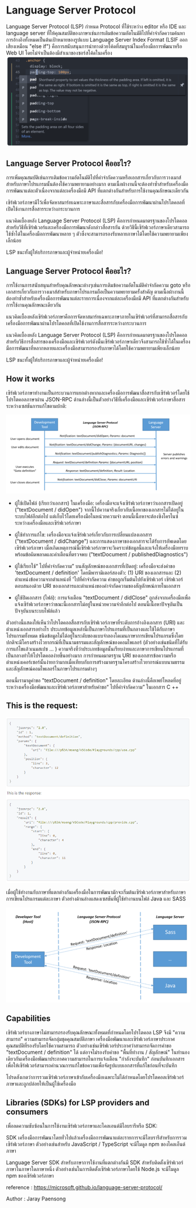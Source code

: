 # Language Server Protocol
Language Server Protocol (LSP) กำหนด Protocol ที่ใช้ระหว่าง editor หรือ IDE และ language server ที่ให้คุณสมบัติของภาษาเช่นการเติมข้อความอัตโนมัติไปที่คำจำกัดความค้นหาการอ้างอิงทั้งหมดเป็นต้นเป้าหมายของรูปแบบ Language Server Index Format  (LSIF ออกเสียงเหมือน "else if") คือการสนับสนุนการนำทางด้วยโค้ดที่สมบูรณ์ในเครื่องมือการพัฒนาหรือ Web UI โดยไม่จำเป็นต้องมีสำเนาของซอร์สโค้ดในเครื่อง
<img src="nb0201.PNG" >
## Language Server Protocol คืออะไร?
การเพิ่มคุณสมบัติเช่นการเติมข้อความอัตโนมัติไปที่คำจำกัดความหรือเอกสารเกี่ยวกับการวางเมาส์สำหรับภาษาโปรแกรมนั้นต้องใช้ความพยายามอย่างมาก ตามเนื้อผ้างานนี้จะต้องทำซ้ำสำหรับเครื่องมือการพัฒนาแต่ละตัวเนื่องจากแต่ละเครื่องมือมี API ที่แตกต่างกันสำหรับการใช้งานคุณลักษณะเดียวกัน

เซิร์ฟเวอร์ภาษามีไว้เพื่อจัดหาสมาร์ทเฉพาะภาษาและสื่อสารกับเครื่องมือการพัฒนาผ่านโปรโตคอลที่เปิดใช้งานการสื่อสารระหว่างกระบวนการ

แนวคิดเบื้องหลัง Language Server Protocol (LSP) คือการกำหนดมาตรฐานของโปรโตคอลสำหรับวิธีที่เซิร์ฟเวอร์และเครื่องมือการพัฒนาดังกล่าวสื่อสารกัน ด้วยวิธีนี้เซิร์ฟเวอร์ภาษาเดียวสามารถใช้ซ้ำได้ในเครื่องมือการพัฒนาหลาย ๆ ตัวซึ่งจะสามารถรองรับหลายภาษาได้โดยใช้ความพยายามเพียงเล็กน้อย

LSP ชนะทั้งผู้ให้บริการภาษาและผู้จำหน่ายเครื่องมือ!

## Language Server Protocol คืออะไร?
การใช้งานการสนับสนุนสำหรับคุณลักษณะต่างๆเช่นการเติมข้อความอัตโนมัติคำจำกัดความ goto หรือเอกสารเกี่ยวกับการวางเมาส์สำหรับภาษาโปรแกรมถือเป็นความพยายามครั้งสำคัญ ตามเนื้อผ้างานนี้ต้องทำซ้ำสำหรับเครื่องมือการพัฒนาแต่ละรายการเนื่องจากแต่ละเครื่องมือมี API ที่แตกต่างกันสำหรับการใช้งานคุณลักษณะเดียวกัน

แนวคิดเบื้องหลังเซิร์ฟเวอร์ภาษาคือการจัดหาสมาร์ทเฉพาะภาษาภายในเซิร์ฟเวอร์ที่สามารถสื่อสารกับเครื่องมือการพัฒนาผ่านโปรโตคอลที่เปิดใช้งานการสื่อสารระหว่างกระบวนการ

แนวคิดเบื้องหลัง Language Server Protocol (LSP) คือการกำหนดมาตรฐานของโปรโตคอลสำหรับวิธีการสื่อสารของเครื่องมือและเซิร์ฟเวอร์ดังนั้นเซิร์ฟเวอร์ภาษาเดียวจึงสามารถใช้ซ้ำได้ในเครื่องมือการพัฒนาที่หลากหลายและเครื่องมือสามารถรองรับภาษาได้โดยใช้ความพยายามเพียงเล็กน้อย

LSP ชนะทั้งผู้ให้บริการภาษาและผู้จำหน่ายเครื่องมือ!

## How it works
เซิร์ฟเวอร์ภาษาทำงานเป็นกระบวนการแยกต่างหากและเครื่องมือการพัฒนาสื่อสารกับเซิร์ฟเวอร์โดยใช้โปรโตคอลภาษาผ่าน JSON-RPC ด้านล่างนี้เป็นตัวอย่างวิธีที่เครื่องมือและเซิร์ฟเวอร์ภาษาสื่อสารระหว่างเซสชันการแก้ไขตามปกติ:

<img src="nb0202.PNG" >

  * ผู้ใช้เปิดไฟล์ (เรียกว่าเอกสาร) ในเครื่องมือ: เครื่องมือจะแจ้งเซิร์ฟเวอร์ภาษาว่าเอกสารเปิดอยู่ ("textDocument / didOpen") จากนี้ไปความจริงเกี่ยวกับเนื้อหาของเอกสารไม่ได้อยู่ในระบบไฟล์อีกต่อไป แต่เก็บไว้โดยเครื่องมือในหน่วยความจำ ตอนนี้เนื้อหาจะต้องซิงโครไนซ์ระหว่างเครื่องมือและเซิร์ฟเวอร์ภาษา

  * ผู้ใช้ทำการแก้ไข: เครื่องมือจะแจ้งเซิร์ฟเวอร์เกี่ยวกับการเปลี่ยนแปลงเอกสาร ("textDocument / didChange") และการแสดงภาษาของเอกสารจะได้รับการอัพเดตโดยเซิร์ฟเวอร์ภาษา เมื่อเกิดเหตุการณ์นี้เซิร์ฟเวอร์ภาษาจะวิเคราะห์ข้อมูลนี้และแจ้งให้เครื่องมือทราบพร้อมข้อผิดพลาดและคำเตือนที่ตรวจพบ ("textDocument / publishedDiagnostics")

  * ผู้ใช้เรียกใช้“ ไปที่คำจำกัดความ” บนสัญลักษณ์ของเอกสารที่เปิดอยู่: เครื่องมือจะส่งคำขอ 'textDocument / definition' โดยมีพารามิเตอร์สองตัว: (1) URI ของเอกสารและ (2) ตำแหน่งข้อความจากตำแหน่งที่ 'ไปที่คำจำกัดความ คำขอถูกเริ่มต้นไปยังเซิร์ฟเวอร์ เซิร์ฟเวอร์ตอบสนองด้วย URI ของเอกสารและตำแหน่งของคำจำกัดความของสัญลักษณ์ภายในเอกสาร

  * ผู้ใช้ปิดเอกสาร (ไฟล์): การแจ้งเตือน "textDocument / didClose" ถูกส่งจากเครื่องมือเพื่อแจ้งเซิร์ฟเวอร์ภาษาว่าขณะนี้เอกสารไม่อยู่ในหน่วยความจำอีกต่อไป ตอนนี้เนื้อหาปัจจุบันเป็นปัจจุบันบนระบบไฟล์แล้ว

ตัวอย่างนี้แสดงให้เห็นว่าโปรโตคอลสื่อสารกับเซิร์ฟเวอร์ภาษาที่ระดับการอ้างอิงเอกสาร (URI) และตำแหน่งเอกสารอย่างไร ประเภทข้อมูลเหล่านี้เป็นภาษาโปรแกรมที่เป็นกลางและใช้ได้กับภาษาโปรแกรมทั้งหมด ชนิดข้อมูลไม่ได้อยู่ในระดับของแบบจำลองโดเมนภาษาการเขียนโปรแกรมซึ่งโดยปกติจะมีโครงสร้างไวยากรณ์ที่เป็นนามธรรมและสัญลักษณ์ของคอมไพเลอร์ (ตัวอย่างเช่นชนิดที่ได้รับการแก้ไขแล้วเนมสเปซ ... ) ความจริงที่ว่าประเภทข้อมูลนั้นเรียบง่ายและภาษาการเขียนโปรแกรมที่เป็นกลางทำให้โปรโตคอลง่ายขึ้นอย่างมาก การกำหนดมาตรฐาน URI ของเอกสารข้อความหรือตำแหน่งเคอร์เซอร์นั้นง่ายกว่ามากเมื่อเทียบกับการสร้างมาตรฐานโครงสร้างไวยากรณ์แบบนามธรรมและสัญลักษณ์คอมไพเลอร์ในภาษาโปรแกรมต่างๆ

ตอนนี้เรามาดูคำขอ "textDocument / definition" โดยละเอียด ด้านล่างนี้คือเพย์โหลดที่อยู่ระหว่างเครื่องมือพัฒนาและเซิร์ฟเวอร์ภาษาสำหรับคำขอ“ ไปที่คำจำกัดความ” ในเอกสาร C ++

## This is the request:

<img src="nb0203.PNG" >

เมื่อผู้ใช้ทำงานกับภาษาที่แตกต่างกันเครื่องมือในการพัฒนามักจะเริ่มต้นเซิร์ฟเวอร์ภาษาสำหรับภาษาการเขียนโปรแกรมแต่ละภาษา ตัวอย่างด้านล่างแสดงเซสชันที่ผู้ใช้ทำงานบนไฟล์ Java และ SASS

<img src="nb0204.PNG" >

## Capabilities
เซิร์ฟเวอร์บางภาษาไม่สามารถรองรับคุณลักษณะทั้งหมดที่กำหนดโดยโปรโตคอล LSP จึงมี "ความสามารถ" ความสามารถจัดกลุ่มชุดคุณสมบัติภาษา เครื่องมือพัฒนาและเซิร์ฟเวอร์ภาษาประกาศคุณสมบัติที่รองรับโดยใช้ความสามารถ ตัวอย่างเช่นเซิร์ฟเวอร์ประกาศว่าสามารถจัดการคำขอ "textDocument / definition" ได้ แต่อาจไม่รองรับคำขอ "พื้นที่ทำงาน / สัญลักษณ์" ในทำนองเดียวกันเครื่องมือพัฒนาประกาศความสามารถในการแจ้งเตือน "กำลังจะบันทึก" ก่อนบันทึกเอกสารเพื่อให้เซิร์ฟเวอร์สามารถคำนวณการแก้ไขข้อความเพื่อจัดรูปแบบเอกสารที่แก้ไขก่อนที่จะบันทึก

โปรดสังเกตว่าการรวมเซิร์ฟเวอร์ภาษาเข้ากับเครื่องมือเฉพาะไม่ได้กำหนดโดยโปรโตคอลเซิร์ฟเวอร์ภาษาและถูกปล่อยให้เป็นผู้ใช้เครื่องมือ

## Libraries (SDKs) for LSP providers and consumers
เพื่อลดความซับซ้อนในการใช้งานเซิร์ฟเวอร์ภาษาและไคลเอนต์มีไลบรารีหรือ SDK:

SDK เครื่องมือการพัฒนาโดยทั่วไปแล้วเครื่องมือการพัฒนาแต่ละรายการจะมีไลบรารีสำหรับการรวมเซิร์ฟเวอร์ภาษา ตัวอย่างเช่นสำหรับ JavaScript / TypeScript จะมีโมดูล npm ของไคลเอ็นต์ภาษา

Language Server SDK สำหรับภาษาการใช้งานที่แตกต่างกันมี SDK สำหรับติดตั้งเซิร์ฟเวอร์ภาษาในภาษาใดภาษาหนึ่ง ตัวอย่างเช่นในการติดตั้งเซิร์ฟเวอร์ภาษาโดยใช้ Node.js จะมีโมดูล npm ของเซิร์ฟเวอร์ภาษา

reference : https://microsoft.github.io/language-server-protocol/

Author : Jaray Paensong

